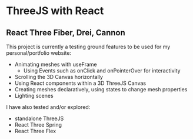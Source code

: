 # ThreeJS with React
## React Three Fiber, Drei, Cannon

This project is currently a testing ground features to be used for my personal/portfolio website:

- Animating meshes with useFrame
  - Using Events such as onClick and onPointerOver for interactivity
- Scrolling the 3D Canvas horizontally
- Using React components within a 3D ThreeJS Canvas
- Creating meshes declaratively, using states to change mesh properties
- Lighting scenes


I have also tested and/or explored:
- standalone ThreeJS
- React Three Spring
- React Three Flex
